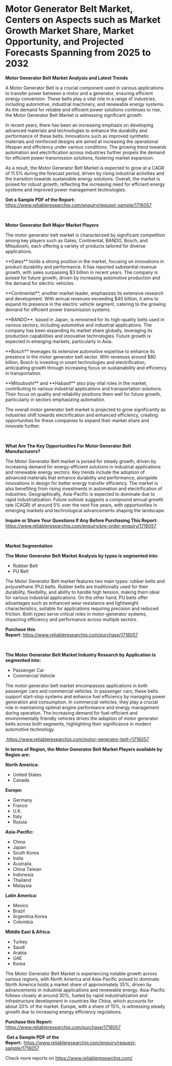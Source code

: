 <p><h1>Motor Generator Belt Market, Centers on Aspects such as Market Growth Market Share, Market Opportunity, and Projected Forecasts Spanning from 2025 to 2032</h1></p><p><strong>Motor Generator Belt Market Analysis and Latest Trends</strong></p>
<p><p>A Motor Generator Belt is a crucial component used in various applications to transfer power between a motor and a generator, ensuring efficient energy conversion. These belts play a vital role in a range of industries, including automotive, industrial machinery, and renewable energy systems. As the demand for reliable and efficient power solutions continues to rise, the Motor Generator Belt Market is witnessing significant growth.</p><p>In recent years, there has been an increasing emphasis on developing advanced materials and technologies to enhance the durability and performance of these belts. Innovations such as improved synthetic materials and reinforced designs are aimed at increasing the operational lifespan and efficiency under various conditions. The growing trend towards automation and electrification across industries further propels the demand for efficient power transmission solutions, fostering market expansion.</p><p>As a result, the Motor Generator Belt Market is expected to grow at a CAGR of 11.5% during the forecast period, driven by rising industrial activities and the transition towards sustainable energy solutions. Overall, the market is poised for robust growth, reflecting the increasing need for efficient energy systems and improved power management technologies.</p></p>
<p><strong>Get a Sample PDF of the Report:&nbsp;</strong> <a href="https://www.reliableresearchiq.com/enquiry/request-sample/1716057?utm_campaign=2927&utm_medium=2&utm_source=Github&utm_content=ia&utm_term=28032025&utm_id=motor-generator-belt">https://www.reliableresearchiq.com/enquiry/request-sample/1716057</a></p>
<p>&nbsp;</p>
<p><strong>Motor Generator Belt Major Market Players</strong></p>
<p><p>The motor generator belt market is characterized by significant competition among key players such as Gates, Continental, BANDO, Bosch, and Mitsuboshi, each offering a variety of products tailored for diverse applications. </p><p>**Gates** holds a strong position in the market, focusing on innovations in product durability and performance. It has reported substantial revenue growth, with sales surpassing $3 billion in recent years. The company is poised for future growth, driven by increasing automotive production and the demand for electric vehicles.</p><p>**Continental**, another market leader, emphasizes its extensive research and development. With annual revenues exceeding $40 billion, it aims to expand its presence in the electric vehicle segment, catering to the growing demand for efficient power transmission systems.</p><p>**BANDO**, based in Japan, is renowned for its high-quality belts used in various sectors, including automotive and industrial applications. The company has been expanding its market share globally, leveraging its production capabilities and innovative technologies. Future growth is expected in emerging markets, particularly in Asia.</p><p>**Bosch** leverages its extensive automotive expertise to enhance its presence in the motor generator belt sector. With revenues around $80 billion, Bosch is investing in smart technologies and electrification, anticipating growth through increasing focus on sustainability and efficiency in transportation.</p><p>**Mitsuboshi** and **Habasit** also play vital roles in the market, contributing to various industrial applications and transportation solutions. Their focus on quality and reliability positions them well for future growth, particularly in sectors emphasizing automation.</p><p>The overall motor generator belt market is projected to grow significantly as industries shift towards electrification and enhanced efficiency, creating opportunities for these companies to expand their market share and innovate further.</p></p>
<p>&nbsp;</p>
<p><strong>What Are The Key Opportunities For Motor Generator Belt Manufacturers?</strong></p>
<p><p>The Motor Generator Belt market is poised for steady growth, driven by increasing demand for energy-efficient solutions in industrial applications and renewable energy sectors. Key trends include the adoption of advanced materials that enhance durability and performance, alongside innovations in design for better energy transfer efficiency. The market is also benefiting from rising investments in automation and electrification of industries. Geographically, Asia-Pacific is expected to dominate due to rapid industrialization. Future outlook suggests a compound annual growth rate (CAGR) of around 5% over the next five years, with opportunities in emerging markets and technological advancements shaping the landscape.</p></p>
<p><strong>Inquire or Share Your Questions If Any Before Purchasing This Report:</strong> <a href="https://www.reliableresearchiq.com/enquiry/pre-order-enquiry/1716057?utm_campaign=2927&utm_medium=2&utm_source=Github&utm_content=ia&utm_term=28032025&utm_id=motor-generator-belt">https://www.reliableresearchiq.com/enquiry/pre-order-enquiry/1716057</a></p>
<p>&nbsp;</p>
<p><strong>Market Segmentation</strong></p>
<p><strong>The Motor Generator Belt Market Analysis by types is segmented into:</strong></p>
<p><ul><li>Rubber Belt</li><li>PU Belt</li></ul></p>
<p><p>The Motor Generator Belt market features two main types: rubber belts and polyurethane (PU) belts. Rubber belts are traditionally used for their durability, flexibility, and ability to handle high tension, making them ideal for various industrial applications. On the other hand, PU belts offer advantages such as enhanced wear resistance and lightweight characteristics, suitable for applications requiring precision and reduced friction. Both types serve critical roles in motor-generator systems, impacting efficiency and performance across multiple sectors.</p></p>
<p><strong>Purchase this Report:&nbsp;</strong><a href="https://www.reliableresearchiq.com/purchase/1716057?utm_campaign=2927&utm_medium=2&utm_source=Github&utm_content=ia&utm_term=28032025&utm_id=motor-generator-belt">https://www.reliableresearchiq.com/purchase/1716057</a></p>
<p>&nbsp;</p>
<p><strong>The Motor Generator Belt Market Industry Research by Application is segmented into:</strong></p>
<p><ul><li>Passenger Car</li><li>Commercial Vehicle</li></ul></p>
<p><p>The motor generator belt market encompasses applications in both passenger cars and commercial vehicles. In passenger cars, these belts support start-stop systems and enhance fuel efficiency by managing power generation and consumption. In commercial vehicles, they play a crucial role in maintaining optimal engine performance and energy management during operation. The increasing demand for fuel-efficient and environmentally friendly vehicles drives the adoption of motor generator belts across both segments, highlighting their significance in modern automotive technology.</p></p>
<p><a href="https://www.reliableresearchiq.com/motor-generator-belt-r1716057?utm_campaign=2927&utm_medium=2&utm_source=Github&utm_content=ia&utm_term=28032025&utm_id=motor-generator-belt">&nbsp;https://www.reliableresearchiq.com/motor-generator-belt-r1716057</a></p>
<p><strong>In terms of Region, the Motor Generator Belt Market Players available by Region are:</strong></p>
<p>
    <p> <strong> North America: </strong>
        <ul>
            <li>United States</li>
            <li>Canada</li>
        </ul>
        </p> 
    <p> <strong> Europe: </strong>
        <ul>
            <li>Germany</li>
            <li>France</li>
            <li>U.K.</li>
            <li>Italy</li>
            <li>Russia</li>
        </ul>
        </p> 
    <p> <strong> Asia-Pacific: </strong>
        <ul>
            <li>China</li>
            <li>Japan</li>
            <li>South Korea</li>
            <li>India</li>
            <li>Australia</li>
            <li>China Taiwan</li>
            <li>Indonesia</li>
            <li>Thailand</li>
            <li>Malaysia</li>
        </ul>
        </p> 
    <p> <strong> Latin America: </strong>
        <ul>
            <li>Mexico</li>
            <li>Brazil</li>
            <li>Argentina Korea</li>
            <li>Colombia</li>
        </ul>
        </p> 
    <p> <strong> Middle East & Africa: </strong>
        <ul>
            <li>Turkey</li>
            <li>Saudi</li>
            <li>Arabia</li>
            <li>UAE</li>
            <li>Korea</li>
        </ul>
    </p>
    </p>
<p><p>The Motor Generator Belt Market is experiencing notable growth across various regions, with North America and Asia-Pacific poised to dominate. North America holds a market share of approximately 35%, driven by advancements in industrial applications and renewable energy. Asia-Pacific follows closely at around 30%, fueled by rapid industrialization and infrastructure development in countries like China, which accounts for about 20% of the market. Europe, with a share of 15%, is witnessing steady growth due to increasing energy efficiency regulations.</p></p>
<p><strong>Purchase this Report: </strong><a href="https://www.reliableresearchiq.com/purchase/1716057?utm_campaign=2927&utm_medium=2&utm_source=Github&utm_content=ia&utm_term=28032025&utm_id=motor-generator-belt">https://www.reliableresearchiq.com/purchase/1716057</a></p>
<p>&nbsp;<strong>Get a Sample PDF of the Report:&nbsp;&nbsp;</strong><a href="https://www.reliableresearchiq.com/enquiry/request-sample/1716057?utm_campaign=2927&utm_medium=2&utm_source=Github&utm_content=ia&utm_term=28032025&utm_id=motor-generator-belt">https://www.reliableresearchiq.com/enquiry/request-sample/1716057</a></p>
<p><strong></strong></p>
<p>Check more reports on <a href="https://www.reliableresearchiq.com/?utm_campaign=2927&utm_medium=2&utm_source=Github&utm_content=ia&utm_term=28032025&utm_id=motor-generator-belt">https://www.reliableresearchiq.com/</a></p>